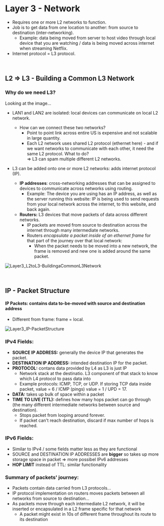 # Layer 3 - Network
- Requires one or more L2 networks to function.
- Job is to get data from one location to another: from source to destination (inter-networking).
  - Example: data being moved from server to host video through local device that you are watching / data is being moved across internet when streaming Netflix.
- Internet protocol = L3 protocol.

<br>

## L2 => L3 - Building a Common L3 Network
### Why do we need L3?
Looking at the image...
- LAN1 and LAN2 are isolated: local devices can communicate on local L2 network.
  - How can we connect these two networks? 
    - Point to point link across entire US is expensive and not scalable in large quantity.
    - Each L2 network uses shared L2 protocol (ethernet here) - and if we want networks to communicate with each other, it need the same L2 protocol. What to do? <br>
=> L3 can spam multiple different L2 networks.

- L3 can be added onto one or more L2 networks: adds internet protocol (IP).
  - **IP addresses**: cross-networking addresses that can be assigned to devices to communicate across networks using routing. 
    - Example: The device you are using has an IP address, as well as the server running this website: IP is being used to send requests from your local network across the internet, to this website, and back again. 
  - **Routers:** L3 devices that move packets of data across different networks.
    - IP packets are moved from source to destination across the internet through many intermediate networks. 
    - Routers _encapsulate a packet inside of an ethernet frame_ for that part of the journey over that local network:
      - When the packet needs to be moved into a new network, the frame is removed and new one is added around the same packet.

![Layer3_L2toL3-BuildingaCommonL3Network](https://user-images.githubusercontent.com/72099370/167758496-b80947af-bd36-43d9-9344-e2fec62965f3.png)

<br>

## IP - Packet Structure
#### **IP Packets:** contains data to-be-moved with source and destination address
  - Different from frame: frame = local. 
  
![Layer3_IP-PacketStructure](https://user-images.githubusercontent.com/72099370/167762126-cad577af-4c99-4866-8fa0-a5138247fc0f.png)

### IPv4 Fields:
- **SOURCE IP ADDRESS:** generally the device IP that generates the packet.
- **DESTINATION IP ADDRESS:** intended destination IP for the packet.
- **PROTOCOL:** contans data provided by L4 as L3 is just IP
  - Network stack at the destinatio. L3 component of that stack to know which L4 protocol to pass data into
  - Example protocols: ICMP, TCP, or UDP. If storing TCP data inside packet, value = 6 / ICMP (pings) value = 1 / UPD = 17.
- **DATA:** takes up bulk of space within a packet
- **TIME TO LIVE (TTL):** defines how many hops packet can go through (the many different intermediate networks between source and destination). 
  - Stops packet from looping around forever.
  - If packet can't reach destination, discard if max number of hops is reached.
### IPv6 Fields:
 - Similar to IPv4 / some fields matter less as they are functional
 - SOURCE and DESTINATION IP ADDRESSES are **bigger** so takes up more storage space in packet => more possibel IPv6 addresses 
 - **HOP LIMIT** instead of TTL:  similar functionality
### Summary of packets' journey: 
- Packets contain data carried from L3 protocols...
- IP protocol implementation on routers moves packets between all networks from source to destination...
- As packets move through each intermediate L2 network, it will be inserted or encapsulated in a L2 frame specific for that network
  - A packet might exist in 10s of different frame throughout its route to its destination
 
 

